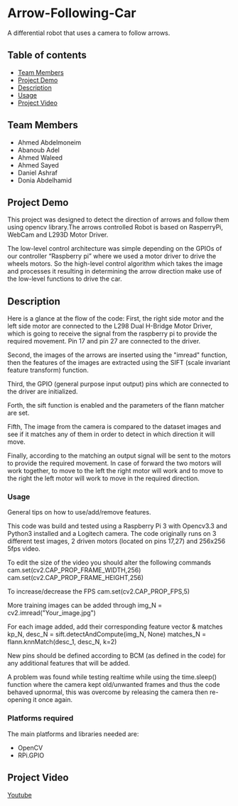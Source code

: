 # Arrow-Following-Car
A differential robot that uses a camera to follow arrows.

## Table of contents
- [Team Members](#team-members)
- [Project Demo](#project-demo)
- [Description](#description)
- [Usage](#usage)
- [Project Video](#project-video)


## Team Members
- Ahmed Abdelmoneim
- Abanoub Adel
- Ahmed Waleed
- Ahmed Sayed
- Daniel Ashraf
- Donia Abdelhamid


## Project Demo
This project was designed to detect the direction of arrows and follow them using opencv library.The arrows controlled Robot is based on RasperryPi, WebCam and L293D Motor Driver. 

The low-level control architecture was simple depending on the GPIOs of our controller “Raspberry pi” where we used a motor driver to drive the wheels motors.
So the high-level control algorithm which takes the image and processes it resulting in determining the arrow direction make use of the low-level functions to drive the car.

## Description
Here is a glance at the flow of the code:
First, the right side motor and the left side motor are connected to the L298 Dual H-Bridge Motor Driver,
which is going to receive the signal from the raspberry pi to provide the required movement. Pin 17 and pin 27 are connected to the driver.

Second, the images of the arrows are inserted using the "imread" function, then the features of the images are extracted using the SIFT (scale invariant feature transform) function.

Third, the GPIO (general purpose input output) pins which are connected to the driver are initialized.

Forth, the sift function is enabled and the parameters of the flann matcher are set.

Fifth, The image from the camera is compared to the dataset images and see if it matches any of them in order to detect in which direction it will move.
 
Finally, according to the matching an output signal will be sent to the motors to provide the required movement. In case of forward the two motors will work together,
 to move to the left the right motor will work and to move to the right the left motor will work to move in the required direction. 


### Usage
 General tips on how to use/add/remove features.

This code was build and tested using a Raspberry Pi 3 with Opencv3.3 and Python3 installed and a Logitech camera. 
The code originally runs on 3 different test images, 2 driven motors (located on pins 17,27) and 256x256 5fps video.

To edit the size of the video you should alter the following commands
	cam.set(cv2.CAP_PROP_FRAME_WIDTH,256)
	cam.set(cv2.CAP_PROP_FRAME_HEIGHT,256)
  

To increase/decrease the FPS
	cam.set(cv2.CAP_PROP_FPS,5)

More training images can be added through
	img_N = cv2.imread("Your_image.jpg")

For each image added, add their corresponding feature vector & matches
	kp_N, desc_N = sift.detectAndCompute(img_N, None)
	matches_N = flann.knnMatch(desc_1, desc_N, k=2)


New pins should be defined according to BCM (as defined in the code) for any additional features that will be added.

A problem was found while testing realtime while using the time.sleep() function where the camera kept old/unwanted frames and thus the code behaved upnormal,
this was overcome by releasing the camera then re-opening it once again.


### Platforms required

The main platforms and libraries needed are:
 - OpenCV
 - RPi.GPIO
 
## Project Video
[Youtube](https://youtu.be/z3y1VNGsrEQ)

